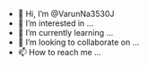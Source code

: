 - 👋 Hi, I’m @VarunNa3530J
- 👀 I’m interested in ...
- 🌱 I’m currently learning ...
- 💞️ I’m looking to collaborate on ...
- 📫 How to reach me ...

<!---
VarunNa3530J/VarunNa3530J is a ✨ special ✨ repository because its `README.md` (this file) appears on your GitHub profile.
You can click the Preview link to take a look at your changes.
--->
